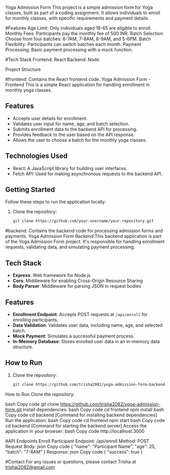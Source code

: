 Yoga Admission Form
This project is a simple admission form for Yoga classes, built as part of a coding assignment. It allows individuals to enroll for monthly classes, with specific requirements and payment details.

#Features
Age Limit: Only individuals aged 18-65 are eligible to enroll.
Monthly Fees: Participants pay the monthly fee of 500 INR.
Batch Selection: Choose from four batches: 6-7AM, 7-8AM, 8-9AM, and 5-6PM.
Batch Flexibility: Participants can switch batches each month.
Payment Processing: Basic payment processing with a mock function.

#Tech Stack
Frontend: React
Backend: Node

Project Structure

#frontend: Contains the React frontend code.
Yoga Admission Form - Frontend
This is a simple React application for handling enrollment in monthly yoga classes.
## Features
- Accepts user details for enrollment.
- Validates user input for name, age, and batch selection.
- Submits enrollment data to the backend API for processing.
- Provides feedback to the user based on the API response.
- Allows the user to choose a batch for the monthly yoga classes.
## Technologies Used
- React: A JavaScript library for building user interfaces.
- Fetch API: Used for making asynchronous requests to the backend API.
## Getting Started
Follow these steps to run the application locally:
1. Clone the repository:

   ```bash
   git clone https://github.com/your-username/your-repository.git

#backend: Contains the backend code for processing admission forms and payments.
Yoga Admission Form Backend
This backend application is part of the Yoga Admission Form project. It's responsible for handling enrollment requests, validating data, and simulating payment processing.

## Tech Stack
- **Express**: Web framework for Node.js
- **Cors**: Middleware for enabling Cross-Origin Resource Sharing
- **Body Parser**: Middleware for parsing JSON in request bodies
  
## Features
- **Enrollment Endpoint**: Accepts POST requests at `/api/enroll` for enrolling participants.
- **Data Validation**: Validates user data, including name, age, and selected batch.
- **Mock Payment**: Simulates a successful payment process.
- **In-Memory Database**: Stores enrolled user data in an in-memory data structure.

## How to Run
1. Clone the repository:

   ```bash
   git clone https://github.com/trisha2082/yoga-admission-form-backend.git
   
How to Run
Clone the repository:

bash
Copy code
git clone https://github.com/trisha2082/yoga-admission-form.git
Install dependencies:
bash
Copy code
cd frontend
npm install
bash
Copy code
cd backend
[Command for installing backend dependencies]
Run the application:
bash
Copy code
cd frontend
npm start
bash
Copy code
cd backend
[Command for starting the backend server]
Access the application in your browser:
bash
Copy code
http://localhost:3000

#API Endpoints
Enroll Participant
Endpoint: /api/enroll
Method: POST
Request Body:
json
Copy code
{
  "name": "Participant Name",
  "age": 25,
  "batch": "7-8AM"
}
Response:
json
Copy code
{
  "success": true
}

#Contact
For any issues or questions, please contact Trisha at trishai2082@gmail.com
